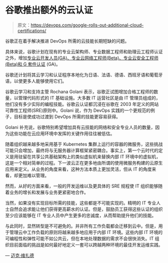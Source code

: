 # 谷歌推出额外的云认证

> 原文：<https://devops.com/google-rolls-out-additional-cloud-certifications/>

谷歌正在着手解决推进 DevOps 所需的云技能长期短缺的问题。

具体来说，谷歌计划在现有的专业云架构师、专业数据工程师和助理云工程师认证之外，增加[专业云开发人员(GA)、专业云网络工程师(Beta)、专业云安全工程师(Beta)和 G 套件认证](https://cloud.google.com/blog/topics/training-certifications/google-cloud-introduces-new-certifications-and-training-to-address-cloud-skills-crisis) (GA)。

谷歌还计划将其云学习和认证程序本地化为日语、法语、德语、西班牙语和葡萄牙语，以使更多人能够使用它们。

谷歌云学习和支持主管 Rochana Golani 表示，谷歌正试图增加合格工程师的数量，以管理代码形式的 IT 基础设施。大多数 IT 运营社区是由 IT 管理员组成的，他们没有多少实际的编程技能。谷歌云认证都沉浸在谷歌在 2003 年定义的网站可靠性工程师(SRE)原则中。Golani 说，作为 DevOps 实践的一个更规范的例子，目标是使成功过渡到 DevOps 所需的技能更容易获得。

Golani 补充说，谷歌特别希望增加具有云技能的网络和安全专业人员的数量，因为这些功能在云应用环境中发挥的关键作用往往被低估。

随着组织越来越多地采用基于 Kubernetes 集群上运行的容器的微服务，这些挑战可能只会增加，最终将与无服务器计算框架紧密耦合。事实上，第一个云时代的定义是用驻留在共享公共基础架构上的类似虚拟机来替换内部 IT 环境中的虚拟机，这是一个相对简单的过程。下一波云正在更多地由所谓的使用微服务构建的云原生应用来定义。从业务的角度来看，这种方法本质上更加灵活，但从 IT 的角度来看，却更加难以管理。

然而，从好的方面来看，一般的开发运维以及更具体的 SRE 规程使 IT 组织能够随着业务的增长和发展与业务更紧密地合作。

当然，如果没有实现目标所需的技能，这些都是不可能实现的。精明的 IT 专业人士自然会追求能让他们获得更高薪水的认证。但是，鼓励员工获得这些认证的组织至少应该能够在 IT 专业人员中产生更多的忠诚度，从而帮助提升他们的技能。

与此同时，显然转型是不可避免的。并非所有工作负载都会迁移到云中。但是，用于管理云中工作负载的原则将越来越多地应用于内部 IT 环境。这些内部 IT 环境的可编程性和弹性可能不如公共云，但在本地处理数据的需求不会很快消失。IT 组织目前面临的挑战是如何最好地定义一套可以跨越两种环境的最佳开发运维实践。

— [迈克·维扎德](https://devops.com/author/mike-vizard/)